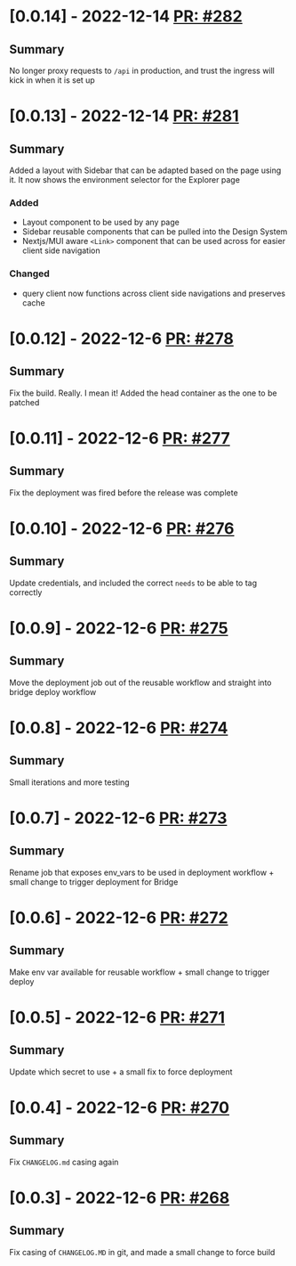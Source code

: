 # [0.0.14] - 2022-12-14 [PR: #282](https://github.com/dolittle/Studio/pull/282)
## Summary

No longer proxy requests to `/api` in production, and trust the ingress will kick in when it is set up


# [0.0.13] - 2022-12-14 [PR: #281](https://github.com/dolittle/Studio/pull/281)
## Summary

Added a layout with Sidebar that can be adapted based on the page using it. It now shows the environment selector for  the Explorer page

### Added

- Layout component to be used by any page
- Sidebar reusable components that can be pulled into the Design System
- Nextjs/MUI aware `<Link>` component that can be used across for easier client side navigation


### Changed

- query client now functions across client side navigations and preserves cache


# [0.0.12] - 2022-12-6 [PR: #278](https://github.com/dolittle/Studio/pull/278)
## Summary

Fix the build. Really. I mean it! Added the head container as the one to be patched


# [0.0.11] - 2022-12-6 [PR: #277](https://github.com/dolittle/Studio/pull/277)
## Summary

Fix the deployment was fired before the release was complete


# [0.0.10] - 2022-12-6 [PR: #276](https://github.com/dolittle/Studio/pull/276)
## Summary

Update credentials, and included the correct `needs` to be able to tag correctly


# [0.0.9] - 2022-12-6 [PR: #275](https://github.com/dolittle/Studio/pull/275)
## Summary

Move the deployment job out of the reusable workflow and straight into bridge deploy workflow


# [0.0.8] - 2022-12-6 [PR: #274](https://github.com/dolittle/Studio/pull/274)
## Summary

Small iterations and more testing


# [0.0.7] - 2022-12-6 [PR: #273](https://github.com/dolittle/Studio/pull/273)
## Summary

Rename job that exposes env_vars to be used in deployment workflow + small change to trigger deployment for Bridge


# [0.0.6] - 2022-12-6 [PR: #272](https://github.com/dolittle/Studio/pull/272)
## Summary

Make env var available for reusable workflow + small change to trigger deploy


# [0.0.5] - 2022-12-6 [PR: #271](https://github.com/dolittle/Studio/pull/271)
## Summary

Update which secret to use + a small fix to force deployment


# [0.0.4] - 2022-12-6 [PR: #270](https://github.com/dolittle/Studio/pull/270)
## Summary

Fix `CHANGELOG.md` casing again


# [0.0.3] - 2022-12-6 [PR: #268](https://github.com/dolittle/Studio/pull/268)
## Summary

Fix casing of `CHANGELOG.MD` in git, and made a small change to force build



